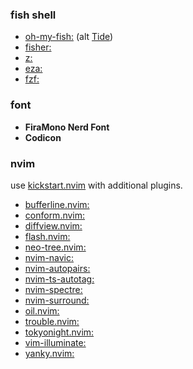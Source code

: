 ### fish shell

- [oh-my-fish:](https://github.com/oh-my-fish/oh-my-fish) (alt [Tide](https://github.com/IlanCosman/tide))
- [fisher:](https://github.com/jorgebucaran/fisher)
- [z:](https://github.com/jethrokuan/z)
- [eza:](https://github.com/eza-community/eza)
- [fzf:](https://github.com/junegunn/fzf)

### font

- **FiraMono Nerd Font**
- **Codicon**

### nvim

use [kickstart.nvim](https://github.com/nvim-lua/kickstart.nvim) with additional plugins.

- [bufferline.nvim:](https://github.com/akinsho/bufferline.nvim)
- [conform.nvim:](https://github.com/stevearc/conform.nvim)
- [diffview.nvim:](https://github.com/sindrets/diffview.nvim)
- [flash.nvim:](https://github.com/folke/flash.nvim)
- [neo-tree.nvim:](https://github.com/nvim-neo-tree/neo-tree.nvim)
- [nvim-navic:](https://github.com/SmiteshP/nvim-navic)
- [nvim-autopairs:](https://github.com/windwp/nvim-autopairs)
- [nvim-ts-autotag:](https://github.com/windwp/nvim-ts-autotag)
- [nvim-spectre:](https://github.com/nvim-pack/nvim-spectre)
- [nvim-surround:](https://github.com/kylechui/nvim-surround)
- [oil.nvim:](https://github.com/stevearc/oil.nvim)
- [trouble.nvim:](https://github.com/folke/trouble.nvim)
- [tokyonight.nvim:](https://github.com/folke/tokyonight.nvim)
- [vim-illuminate:](https://github.com/RRethy/vim-illuminate)
- [yanky.nvim:](https://github.com/gbprod/yanky.nvim)
